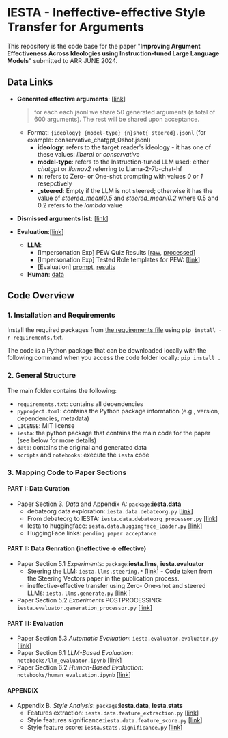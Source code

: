 # IESTA - Ineffective-effective Style Transfer for Arguments
This repository is the code base for the paper "**Improving Argument Effectiveness Across Ideologies using Instruction-tuned Large Language Models**" submitted to ARR JUNE 2024.


## Data Links

- **Generated effective arguments**: [[link](https://anonymous.4open.science/r/iesta-june2024/data/llms_out/new/)]
  

  > for each each jsonl we share 50 generated arguments (a total of 600 arguments). 
  > The rest will be shared upon acceptance.
    
    - Format: `{ideology}_{model-type}_{n}shot{_steered}.jsonl` (for example: conservative_chatgpt_0shot.jsonl)
      - **ideology**: refers to the target reader's ideology - it has one of these values: _liberal_ or _conservative_
      - **model-type**: refers to the Instruction-tuned LLM used: either _chatgpt_ or _llamav2_ referring to Llama-2-7b-chat-hf
      - **n**: refers to Zero- or One-shot prompting with values _0_ or _1_ resepctively
      - **_steered**: Empty if the LLM is not steered; otherwise it has the value of _steered_meanl0.5_ and  _steered_meanl0.2_ where 0.5 and 0.2 refers to the $lambda$ value
- **Dismissed arguments list**: [[link](https://anonymous.4open.science/r/iesta-june2024/data/dismiss_text.txt)]
- **Evaluation**:[[link](https://anonymous.4open.science/r/iesta-june2024/data/llm_ideology/)]
  - **LLM**:  
    - [Impersonation Exp] PEW Quiz Results [[raw](https://anonymous.4open.science/r/iesta-june2024/data/llm_ideology/pew_quiz_results), [processed](https://anonymous.4open.science/r/iesta-june2024/data/llm_ideology/pew_quiz_results_processed)]
    - [Impersonation Exp] Tested Role templates for PEW: [[link](https://anonymous.4open.science/r/iesta-june2024/data/llm_ideology/role_templates.json)]
    - [Evaluation] [prompt](https://anonymous.4open.science/r/iesta-june2024/data/llm_ideology/evaluation_prompt.txt), [results](https://anonymous.4open.science/r/iesta-june2024/data/llms_out/llm_evaluation/) 
  - **Human**: [data](https://anonymous.4open.science/r/iesta-june2024/data/human_evaluation/)  
  

## Code Overview

### 1. Installation and Requirements

Install the required packages from [the requirements file](https://anonymous.4open.science/r/iesta-june2024/requirements.txt) using `pip install -r requirements.txt`.

The code is a Python package that can be downloaded locally with the following command when you access the code folder locally:
`pip install .`


### 2. General Structure
The main folder contains the following:
- `requirements.txt`: contains all dependencies
- `pyproject.toml`: contains the Python package information (e.g., version, dependencies, metadata)
- `LICENSE`: MIT license
- `iesta`: the python package that contains the main code for the paper (see below for more details)
- `data`: contains the original and generated data
- `scripts` and `notebooks`: execute the `iesta` code


### 3. Mapping Code to Paper Sections

#### PART I: Data Curation

- Paper Section 3. _Data_ and Appendix A:   `package`:**iesta.data**
  - debateorg data exploration: `iesta.data.debateorg.py` [[link](https://anonymous.4open.science/r/iesta-june2024/iesta/data/debateorg.py)]
  - From debateorg to IESTA:  `iesta.data.debateorg_processor.py` [[link](https://anonymous.4open.science/r/iesta-june2024/iesta/data/debateorg_processor.py)]
  - Iesta to huggingface: `iesta.data.huggingface_loader.py` [[link](https://anonymous.4open.science/r/iesta-june2024/iesta/data/huggingface_loader.py)]
  - HuggingFace links: `pending paper acceptance`


#### PART II: Data Genration (ineffective -> effective)

- Paper Section 5.1 _Experiments_: `package`:**iesta.llms**, **iesta.evaluator**
  - Steering the LLM: `iesta.llms.steering.*` [[link](https://anonymous.4open.science/r/iesta-june2024/iesta/llms/steering)] - Code taken from the Steering Vectors paper in the publication process.
  - ineffective-effective transfer using Zero- One-shot and steered LLMs:  `iesta.llms.generate.py` [[link](https://anonymous.4open.science/r/iesta-june2024/iesta/llms/generate.py) ]
- Paper Section 5.2 _Experiments_ POSTPROCESSING: `iesta.evaluator.generation_processor.py` [[link](https://anonymous.4open.science/r/iesta-june2024/iesta/evaluator/generation_processor.py)]  

#### PART III: Evaluation

- Paper Section 5.3 _Automatic Evaluation_: `iesta.evaluator.evaluator.py` [[link](https://anonymous.4open.science/r/iesta-june2024/iesta/evaluator/evaluator.py)]
- Paper Section 6.1 _LLM-Based Evaluation_: `notebooks/llm_evaluator.ipynb` [[link](https://anonymous.4open.science/r/iesta-june2024/notebooks/llm_evaluator.ipynb)]
- Paper Section 6.2 _Human-Based Evaluation_: `notebooks/human_evaluation.ipynb` [[link](https://anonymous.4open.science/r/iesta-june2024/notebooks/human_evaluation.ipynb)]


#### APPENDIX

- Appendix B. _Style Analysis_:  `package`:**iesta.data**, **iesta.stats**
  - Features extraction: `iesta.data.feature_extraction.py` [[link](https://anonymous.4open.science/r/iesta-june2024/iesta/data/feature_extraction.py)]
  - Style features significance:`iesta.data.feature_score.py` [[link](https://anonymous.4open.science/r/iesta-june2024/iesta/data/feature_score.py)]
  - Style feature score:  `iesta.stats.significance.py` [[link](https://anonymous.4open.science/r/iesta-june2024/iesta/stats/significance.py)]

